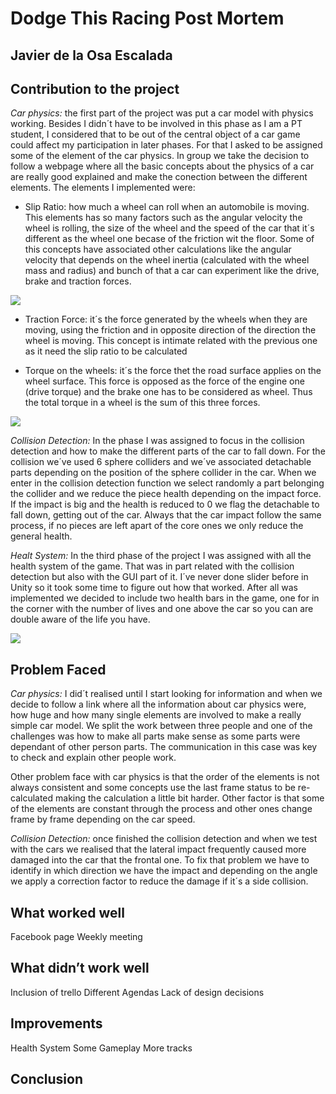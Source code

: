 # Dodge This Racing Post Mortem

## Javier de la Osa Escalada

## Contribution to the project

*Car physics:* the first part of the project was put a car model with physics working. Besides I didn´t have to be involved in this phase as I am a PT student, I considered that to be out of the central object
of a car game could affect my participation in later phases. For that I asked to be assigned some of the element of the car physics. In group we take the decision to follow a webpage where all the basic concepts
about the physics of a car are really good explained and make the conection between the different elements. The elements I implemented were:

- Slip Ratio: how much a wheel can roll when an automobile is moving. This elements has so many factors such as the angular velocity the wheel is rolling, the size of the wheel and the speed of the car that it´s 
different as the wheel one becase of the friction wit the floor. Some of this concepts have associated other calculations like the angular velocity that depends on the wheel inertia (calculated with the wheel mass
and radius) and bunch of that a car can experiment like the drive, brake and traction forces.

![](Pictures/Javier/Code1.png)

- Traction Force: it´s the force generated by the wheels when they are moving, using the friction and in opposite direction of the direction the wheel is moving. This concept is intimate related with the previous one
as it need the slip ratio to be calculated

- Torque on the wheels: it´s the force thet the road surface applies on the wheel surface. This force is opposed as the force of the engine one (drive torque) and the brake one has to be considered as wheel. Thus the
total torque in a wheel is the sum of this three forces. 

![](Pictures/Javier/Code2.png)

*Collision Detection:* In the phase I was assigned to focus in the collision detection and how to make the different parts of the car to fall down. For the collision we´ve used 6 sphere colliders and we´ve associated 
detachable parts depending on the position of the sphere collider in the car. When we enter in the collision detection function we select randomly a part belonging the collider and we reduce the piece health depending
on the impact force. If the impact is big and the health is reduced to 0 we flag the detachable to fall down, getting out of the car. Always that the car impact follow the same process, if no pieces are left apart of
the core ones we only reduce the general health.

*Healt System:* In the third phase of the project I was assigned with all the health system of the game. That was in part related with the collision detection but also with the GUI part of it. I´ve never done slider 
before in Unity so it took some time to figure out how that worked. After all was implemented we decided to include two health bars in the game, one for in the corner with the number of lives and one above the car
so you can are double aware of the life you have.

![](Pictures/Javier/Image1.png)

## Problem Faced

*Car physics:* I did´t realised until I start looking for information and when we decide to follow a link where all the information about car physics were, how huge and how many single elements are involved to make
a really simple car model. We split the work between three people and one of the challenges was how to make all parts make sense as some parts were dependant of other person parts. The communication in this case was
key to check and explain other people work.

Other problem face with car physics is that the order of the elements is not always consistent and some concepts use the last frame status to be re-calculated making the calculation a little bit harder. Other factor
is that some of the elements are constant through the process and other ones change frame by frame depending on the car speed.

*Collision Detection:* once finished the collision detection and when we test with the cars we realised that the lateral impact frequently caused more damaged into the car that the frontal one. To fix that problem
we have to identify in which direction we have the impact and depending on the angle we apply a correction factor to reduce the damage if it´s a side collision.

## What worked well

Facebook page
Weekly meeting


## What didn’t work well

Inclusion of trello
Different Agendas
Lack of design decisions

## Improvements

Health System
Some Gameplay
More tracks


## Conclusion
